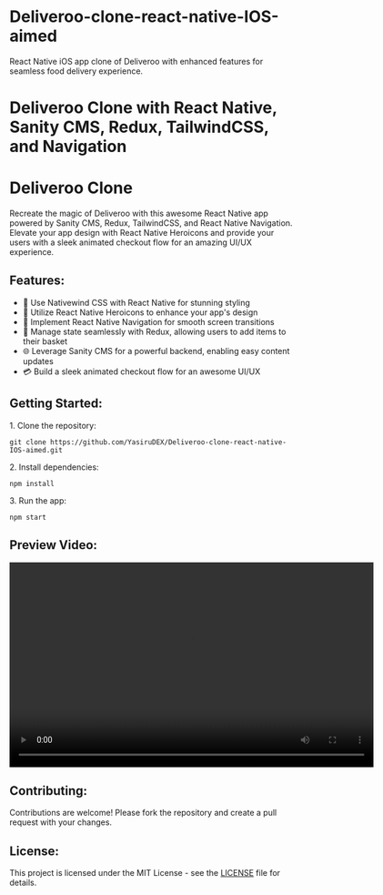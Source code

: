 # Deliveroo-clone-react-native-IOS-aimed
React Native iOS app clone of Deliveroo with enhanced features for seamless food delivery experience.

<!DOCTYPE html>
<html lang="en">

<head>
    <meta charset="UTF-8">
    <meta name="viewport" content="width=device-width, initial-scale=1.0">
    <H1>Deliveroo Clone with React Native, Sanity CMS, Redux, TailwindCSS, and Navigation</H1>
</head>

<body>

  <h1>Deliveroo Clone</h1>
  <p>Recreate the magic of Deliveroo with this awesome React Native app powered by Sanity CMS, Redux, TailwindCSS, and React Native Navigation. Elevate your app design with React Native Heroicons and provide your users with a sleek animated checkout flow for an amazing UI/UX experience.</p>

  <h2>Features:</h2>
  <ul>
      <li>🚀 Use Nativewind CSS with React Native for stunning styling</li>
      <li>🎨 Utilize React Native Heroicons to enhance your app's design</li>
      <li>🚦 Implement React Native Navigation for smooth screen transitions</li>
      <li>🔄 Manage state seamlessly with Redux, allowing users to add items to their basket</li>
      <li>🌐 Leverage Sanity CMS for a powerful backend, enabling easy content updates</li>
      <li>💳 Build a sleek animated checkout flow for an awesome UI/UX</li>
  </ul>

  <h2>Getting Started:</h2>
  <p>1. Clone the repository:</p>
  <code>git clone https://github.com/YasiruDEX/Deliveroo-clone-react-native-IOS-aimed.git</code>
  <p>2. Install dependencies:</p>
  <code>npm install</code>
  <p>3. Run the app:</p>
  <code>npm start</code>

  <h2>Preview Video:</h2>
  <video width="640" height="360" controls>
      <source src="Video_samples/Video.mp4" type="video/mp4">
      Your browser does not support the video tag.
  </video>

  <h2>Contributing:</h2>
  <p>Contributions are welcome! Please fork the repository and create a pull request with your changes.</p>

  <h2>License:</h2>
  <p>This project is licensed under the MIT License - see the <a href="LICENSE">LICENSE</a> file for details.</p>

</body>

</html>
